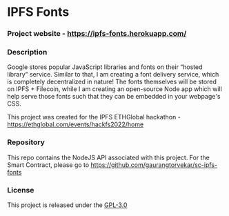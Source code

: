 # IPFS Fonts

### Project website - https://ipfs-fonts.herokuapp.com/

### Description

Google stores popular JavaScript libraries and fonts on their “hosted library” service. Similar to that, I am creating a font delivery service, which is completely decentralized in nature! The fonts themselves will be stored on IPFS + Filecoin, while I am creating an open-source Node app which will help serve those fonts such that they can be embedded in your webpage's CSS.

This project was created for the IPFS ETHGlobal hackathon - https://ethglobal.com/events/hackfs2022/home

### Repository

This repo contains the NodeJS API associated with this project.
For the Smart Contract, please go to https://github.com/gaurangtorvekar/sc-ipfs-fonts

### License

This project is released under the [GPL-3.0](https://www.gnu.org/licenses/gpl-3.0.txt)
